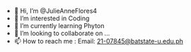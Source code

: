 - 👋 Hi, I’m @JulieAnneFlores4
- 👀 I’m interested in Coding
- 🌱 I’m currently learning Phyton 
- 💞️ I’m looking to collaborate on ...
- 📫 How to reach me : Email: 21-07845@batstate-u.edu.ph

<!---
JulieAnneFlores4/JulieAnneFlores4 is a ✨ special ✨ repository because its `README.md` (this file) appears on your GitHub profile.
You can click the Preview link to take a look at your changes.
--->
